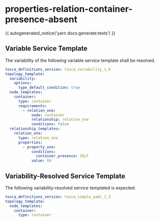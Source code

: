 # properties-relation-container-presence-absent

{{ autogenerated_notice('yarn docs:generate:tests') }}


## Variable Service Template

The variability of the following variable service template shall be resolved.

```yaml linenums="1"
tosca_definitions_version: tosca_variability_1_0
topology_template:
  variability:
    options:
      type_default_condition: true
  node_templates:
    container:
      type: container
      requirements:
        - relation_one:
            node: container
            relationship: relation_one
            conditions: false
  relationship_templates:
    relation_one:
      type: relation_one
      properties:
        - property_one:
            conditions:
              container_presence: SELF
            value: 69
```



## Variability-Resolved Service Template

The following variability-resolved service templated is expected.

```yaml linenums="1"
tosca_definitions_version: tosca_simple_yaml_1_3
topology_template:
  node_templates:
    container:
      type: container
```

